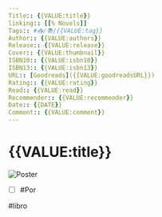 ```yaml
---
Title:: {{VALUE:title}}
linking:: [[% Novels]] 
Tags:: #📥/📚/{{VALUE:tag}}
Author:: {{VALUE:authors}}
Release:: {{VALUE:release}}
Cover:: {{VALUE:thumbnail}}
ISBN10:: {{VALUE:isbn10}}
ISBN13:: {{VALUE:isbn13}}
URL:: [Goodreads]({{VALUE:goodreadsURL}})
Rating:: {{VALUE:rating}}
Read:: {{VALUE:read}}
Recommender:: {{VALUE:recommender}}
Date:: {{DATE}}
Comment:: {{VALUE:comment}}
---
```

# {{VALUE:title}}
![Poster]({{VALUE:thumbnail}})
- [ ]  #Por

#libro